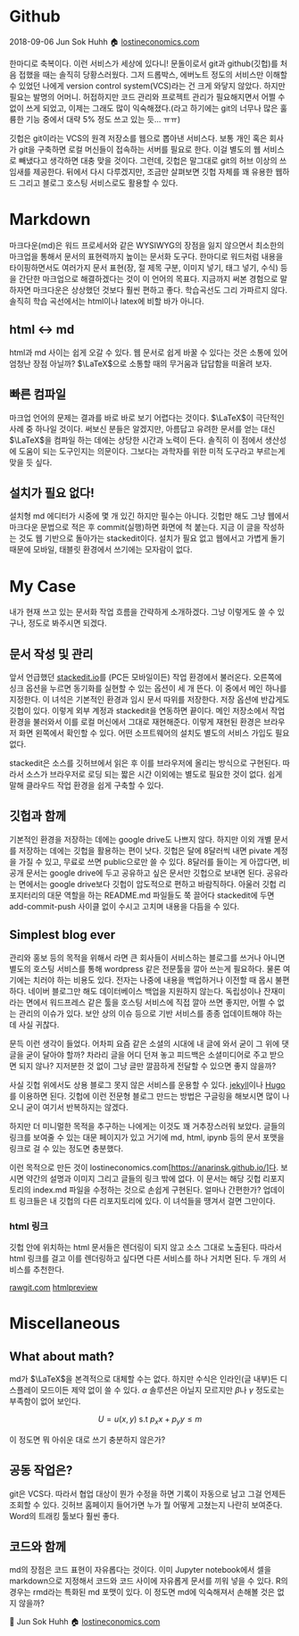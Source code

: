 
# Github 

2018-09-06
Jun Sok Huhh :house: [lostineconomics.com](https://anarinsk.github.io/)

한마디로 축복이다. 이런 서비스가 세상에 있다니! 문돌이로서 git과 github(깃헙)를 처음 접했을 때는 솔직히 당황스러웠다. 그저 드롭박스, 에버노트 정도의 서비스만 이해할 수 있었던 나에게 version control system(VCS)라는 건 크게 와닿지 않았다. 하지만 필요는 발명의 어머니. 허접하지만 코드 관리와 프로젝트 관리가 필요해지면서 어쩔 수 없이 쓰게 되었고, 이제는 그래도 많이 익숙해졌다.(라고 하기에는 git의 너무나 많은 훌륭한 기능 중에서 대략 5% 정도 쓰고 있는 듯... ㅠㅠ) 

깃헙은 git이라는 VCS의 원격 저장소를 웹으로 뽑아낸 서비스다. 보통 개인 혹은 회사가 git을 구축하면 로컬 머신들이 접속하는 서버를 필요로 한다. 이걸 별도의 웹 서비스로 빼냈다고 생각하면 대충 맞을 것이다. 그런데, 깃헙은 말그대로 git의 허브 이상의 쓰임새를 제공한다. 뒤에서 다시 다루겠지만, 조금만 살펴보면 깃헙 자체를 꽤 유용한 웹하드 그리고 블로그 호스팅 서비스로도 활용할 수 있다. 

# Markdown 

마크다운(md)은 워드 프로세서와 같은 WYSIWYG의 장점을 잃지 않으면서 최소한의 마크업을 통해서 문서의 표현력까지 높이는 문서화 도구다. 한마디로 워드처럼 내용을 타이핑하면서도 여러가지 문서 표현(장, 절 제목 구분, 이미지 넣기, 태그 넣기, 수식) 등을 간단한 마크업으로 해결하겠다는 것이 이 언어의 목표다. 지금까지 써본 경험으로 말하자면 마크다운은 상상했던 것보다 훨씬 편하고 좋다. 학습곡선도 그리 가파르지 않다. 솔직히 학습 곡선에서는 html이나 latex에 비할 바가 아니다. 

## html &harr; md 

html과 md 사이는 쉽게 오갈 수 있다. 웹 문서로 쉽게 바꿀 수 있다는 것은 소통에 있어 엄청난 장점 아닐까? $\LaTeX$으로 소통할 때의 무거움과 답답함을 떠올려 보자. 

## 빠른 컴파일 

마크업 언어의 문제는 결과를 바로 바로 보기 어렵다는 것이다. $\LaTeX$이 극단적인 사례 중 하나일 것이다. 써보신 분들은 알겠지만, 아름답고 유려한 문서를 얻는 대신 $\LaTeX$을 컴파일 하는 데에는 상당한 시간과 노력이 든다. 솔직히 이 점에서 생산성에 도움이 되는 도구인지는 의문이다. 그보다는 과학자를 위한 미적 도구라고 부르는게 맞을 듯 싶다.

## 설치가 필요 없다! 

설치형 md 에디터가 시중에 몇 개 있긴 하지만 필수는 아니다. 깃헙만 해도 그냥 웹에서 마크다운 문법으로 적은 후 commit(실행)하면 화면에 척 붙는다. 지금 이 글을 작성하는 것도 웹 기반으로 돌아가는 stackedit이다. 설치가 필요 없고 웹에서고 가볍게 돌기 때문에 모바일, 태블릿 환경에서 쓰기에는 모자람이 없다. 

# My Case 

내가 현재 쓰고 있는 문서화 작업 흐름을 간략하게 소개하겠다. 그냥 이렇게도 쓸 수 있구나, 정도로 봐주시면 되겠다. 

## 문서 작성 및 관리

앞서 언급했던 [stackedit.io](https://stackedit.io/app#)를 (PC든 모바일이든) 작업 환경에서 불러온다. 오른쪽에 싱크 옵션을 누르면 동기화를 실현할 수 있는 옵션이 세 개 뜬다. 이 중에서 메인 하나를 지정한다. 이 녀석은 기본적인 환경과 임시 문서 따위를 저장한다. 저장 옵션에 반갑게도 깃헙이 있다. 이렇게 외부 계정과 stackedit을 연동하면 끝이다. 메인 저장소에서 작업 환경을 불러와서 이를 로컬 머신에서 그대로 재현해준다. 이렇게 재현된 환경은 브라우저 화면 왼쪽에서 확인할 수 있다. 어떤 소프트웨어의 설치도 별도의 서비스 가입도 필요 없다. 

stackedit은 소스를 깃허브에서 읽은 후 이를 브라우저에 올리는 방식으로 구현된다. 따라서 소스가 브라우저로 로딩 되는 짧은 시간 이외에는 별도로 필요한 것이 없다. 쉽게 말해 클라우드 작업 환경을 쉽게 구축할 수 있다. 

## 깃헙과 함께  

기본적인 환경을 저장하는 데에는 google drive도 나쁘지 않다. 하지만 이외 개별 문서를 저장하는 데에는 깃헙을 활용하는 편이 낫다. 깃헙은 달에 8달러씩 내면 pivate 계정을 가질 수 있고, 무료로 쓰면 public으로만 쓸 수 있다. 8달러를 들이는 게 아깝다면, 비공개 문서는 google drive에 두고 공유하고 싶은 문서만 깃헙으로 보내면 된다. 공유라는 면에서는 google drive보다 깃헙이 압도적으로 편하고 바람직하다. 아울러 깃헙 리포지터리의 대문 역할을 하는 README.md 파일들도 쭉 끌어다 stackedit에 두면 add-commit-push 사이클 없이 수시고 고치며 내용을 다듬을 수 있다. 

## Simplest blog ever

관리와 홍보 등의 목적을 위해서 라면 큰 회사들이 서비스하는 블로그를 쓰거나 아니면 별도의 호스팅 서비스를 통해 wordpress 같은 전문툴을 깔아 쓰는게 필요하다. 물론 여기에는 치러야 하는 비용도 있다. 전자는 나중에 내용을 백업하거나 이전할 때 몹시 불편하다. 네이버 블로그만 해도 데이터베이스 백업을 지원하지 않는다. 독립성이나 잔재미라는 면에서 워드프레스 같은 툴을 호스팅 서비스에 직접 깔아 쓰면 좋지만, 어쩔 수 없는 관리의 이슈가 있다. 보안 상의 이슈 등으로 기반 서비스를 종종 업데이트해야 하는 데 사실 귀찮다.  

문득 이런 생각이 들었다. 어차피 요즘 같은 소셜의 시대에 내 글에 와서 굳이 그 위에 댓글을 굳이 달아야 할까? 차라리 글을 어디 던져 놓고 피드백은 소셜미디어로 주고 받으면 되지 않나? 지저분한 것 없이 그냥 글만 깔끔하게 전달할 수 있으면 좋지 않을까? 

사실 깃헙 위에서도 상용 블로그 못지 않은 서비스를 운용할 수 있다. [jekyll](https://jekyllrb.com/)이나 [Hugo](https://gohugo.io/)를 이용하면 된다.  깃헙에 이런 전문형 블로그 만드는 방법은 구글링을 해보시면 많이 나오니 굳이 여기서 반복하지는 않겠다. 

하지만 더 미니멀한 목적을 추구하는 나에게는 이것도 꽤 거추장스러워 보았다. 글들의 링크를 보여줄 수 있는 대문 페이지가 있고 거기에 md, html, ipynb 등의 문서 포맷을 링크로 걸 수 있는 정도면 충분했다. 

이런 목적으로 만든 것이 lostineconomics.com[https://anarinsk.github.io/]다. 보시면 약간의 설명과 이미지 그리고 글들의 링크 밖에 없다. 이 문서는 해당 깃헙 리포지토리의 index.md  파일을 수정하는 것으로 손쉽게 구현된다. 얼마나 간편한가? 업데이트 링크들은  내 깃헙의 다른 리포지토리에 있다. 이 녀석들을 땡겨서 걸면 그만이다. 

### html 링크 
깃헙 안에 위치하는 html 문서들은 렌더링이 되지 않고 소스 그대로 노출된다. 따라서 html 링크를 걸고 이를 렌더링하고 싶다면 다른 서비스를 하나 거치면 된다.  두 개의 서비스를 추천한다. 

[rawgit.com](https://rawgit.com)
[htmlpreview](https://htmlpreview.github.io)

# Miscellaneous 

## What about math? 

md가 $\LaTeX$을 본격적으로 대체할 수는 없다. 하지만 수식은 인라인(글 내부)든 디스플레이 모드이든 제약 없이 쓸 수 있다. $\alpha$ 솔루션은 아닐지 모르지만 $\beta$나 $\gamma$ 정도로는 부족함이 없어 보인다. 

$$
U = u(x,y) ~ \text{s.t}~p_x x + p_y y \leq m
$$

이 정도면 뭐 아쉬운 대로 쓰기 충분하지 않은가? 

## 공동 작업은? 

git은 VCS다. 따라서 협업 대상이 뭔가 수정을 하면 기록이 자동으로 남고 그걸 언제든 조회할 수 있다. 깃허브 홈페이지 들어가면 누가 뭘 어떻게 고쳤는지 나란히 보여준다. Word의 트래킹 툴보다 훨씬 좋다. 

## 코드와 함께 

md의 장점은 코드 표현이 자유롭다는 것이다. 이미 Jupyter notebook에서 셀을 markdown으로 지정해서 코드와 코드 사이에 자유롭게 문서를 끼워 넣을 수 있다. R의 경우는 rmd라는 특화된 md 포맷이 있다. 이 정도면 md에 익숙해져서 손해볼 것은 없지 않을까? 

:feet: Jun Sok Huhh :house: [lostineconomics.com](https://anarinsk.github.io/)









<!--stackedit_data:
eyJoaXN0b3J5IjpbLTEzNjI2MzczODYsLTE4MjA1ODU5NzQsMT
MxOTczMDY4MF19
-->